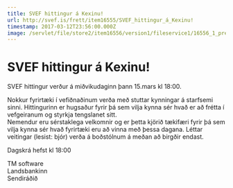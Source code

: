 ```yaml
---
title: SVEF hittingur á Kexinu!
url: http://svef.is/frett/item16555/SVEF_hittingur_á_Kexinu!
timestamp: 2017-03-12T23:56:00.000Z
image: /servlet/file/store2/item16556/version1/fileservice1/16556_1_preview.jpg
---
```


# SVEF hittingur á Kexinu!

SVEF hittingur verður á miðvikudaginn þann 15.mars kl 18:00.  

Nokkur fyrirtæki í vefiðnaðinum verða með stuttar kynningar á starfsemi sinni. Hittingurinn er hugsaður fyrir þá sem vilja kynna sér hvað er að frétta í vefgeiranum og styrkja tengslanet sitt.  
Nemendur eru sérstaklega velkomnir og er þetta kjörið tækifæri fyrir þá sem vilja kynna sér hvað fyrirtæki eru að vinna með þessa dagana. Léttar veitingar (lesist: bjór) verða á boðstólnum á meðan að birgðir endast.  

Dagskrá hefst kl 18:00  

TM software  
Landsbankinn  
Sendiráðið
